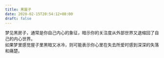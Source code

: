 ```yaml
---
title: 黑屋子
date: 2020-02-15T20:54:12+08:00
draft: false
---
```


梦见黑房子，通常是你自己内心的象征，暗示你的关注度从外部世界又退缩回了自己的内心世界。<br>
如果梦里感觉屋子里黑暗又冰冷，则可能表示你心里在失去所爱时感到深深的失落和痛楚。<br>

